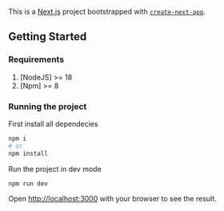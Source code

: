This is a [Next.js](https://nextjs.org/) project bootstrapped with [`create-next-app`](https://github.com/vercel/next.js/tree/canary/packages/create-next-app).

## Getting Started

### Requirements
1. [NodeJS] >= 18
2. [Npm] >= 8


### Running the project

First install all dependecies

```bash
npm i
# or
npm install
```

Run the project in dev mode

```bash
npm run dev
```

Open [http://localhost:3000](http://localhost:3000) with your browser to see the result.
